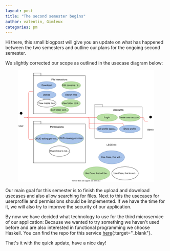 ```yaml
---
layout: post
title: "The second semester begins"
author: valentin, Gimleux
categories: pm
---
```


Hi there,
this small blogpost will give you an update on what has happened between the two semesters and outline our plans for the ongoing second semester.

We slightly corrected our scope as outlined in the usecase diagram below:

<figure>
  <img src="/assets/diagrams/usecases.svg" />
</figure>

Our main goal for this semester is to finish the upload and download usecases and also allow searching for files. 
Next to this the usecases for userprofile and permissions should be implemented.
If we have the time for it, we will also try to improve the security of our application.


By now we have decided what technology to use for the third microservice of our application:
Because we wanted to try something we haven't used before and are also interested in functional programming we choose Haskell.
You can find the repo for this service [here](https://github.com/FileFighter/FileHandler){:target="_blank"}. 

That's it with the quick update, have a nice day!

